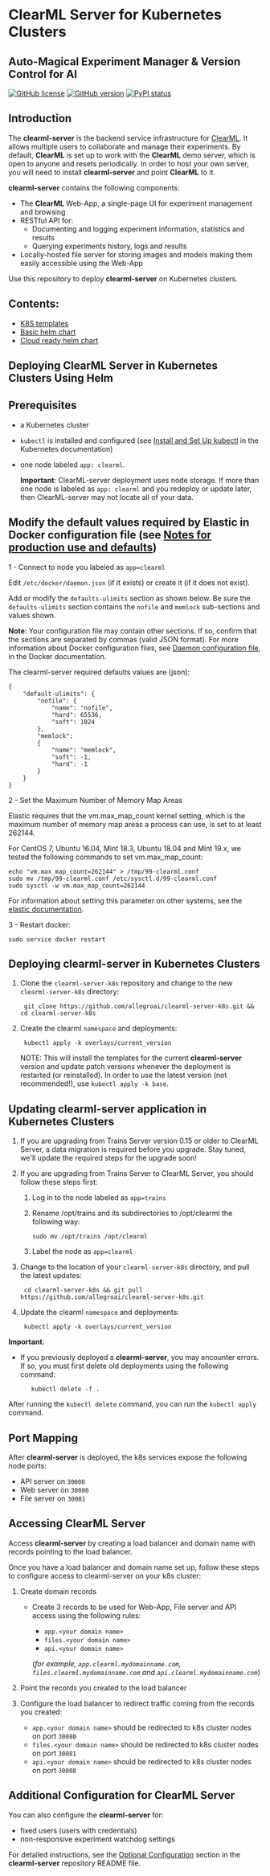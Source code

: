 # ClearML Server for Kubernetes Clusters 

##  Auto-Magical Experiment Manager & Version Control for AI

[![GitHub license](https://img.shields.io/badge/license-SSPL-green.svg)](https://img.shields.io/badge/license-SSPL-green.svg)
[![GitHub version](https://img.shields.io/github/release-pre/allegroai/clearml-server.svg)](https://img.shields.io/github/release-pre/allegroai/clearml-server.svg)
[![PyPI status](https://img.shields.io/badge/status-beta-yellow.svg)](https://img.shields.io/badge/status-beta-yellow.svg)

## Introduction

The **clearml-server** is the backend service infrastructure for [ClearML](https://github.com/allegroai/clearml).
It allows multiple users to collaborate and manage their experiments.
By default, **ClearML** is set up to work with the **ClearML** demo server, which is open to anyone and resets periodically. 
In order to host your own server, you will need to install **clearml-server** and point **ClearML** to it.

**clearml-server** contains the following components:

* The **ClearML** Web-App, a single-page UI for experiment management and browsing
* RESTful API for:
    * Documenting and logging experiment information, statistics and results
    * Querying experiments history, logs and results
* Locally-hosted file server for storing images and models making them easily accessible using the Web-App

Use this repository to deploy **clearml-server** on Kubernetes clusters.

## Contents:

* [K8S templates](https://github.com/allegroai/clearml-server-k8s/tree/master/clearml-server-k8s)
* [Basic helm chart](https://github.com/allegroai/clearml-server-k8s/tree/master/clearml-server-chart)
* [Cloud ready helm chart](https://github.com/allegroai/clearml-server-k8s/tree/master/clearml-server-cloud-ready)

## Deploying ClearML Server in Kubernetes Clusters Using Helm 

## Prerequisites

* a Kubernetes cluster
* `kubectl` is installed and configured (see [Install and Set Up kubectl](https://kubernetes.io/docs/tasks/tools/install-kubectl/) in the Kubernetes documentation)
* one node labeled `app: clearml`. 

    **Important**: ClearML-server deployment uses node storage. If more than one node is labeled as `app: clearml` and you redeploy or update later, then ClearML-server may not locate all of your data. 

## Modify the default values required by Elastic in Docker configuration file (see [Notes for production use and defaults](https://www.elastic.co/guide/en/elasticsearch/reference/master/docker.html#_notes_for_production_use_and_defaults))
1 - Connect to node you labeled as `app=clearml`

Edit `/etc/docker/daemon.json` (if it exists) or create it (if it does not exist).

Add or modify the `defaults-ulimits` section as shown below. Be sure the `defaults-ulimits` section contains the `nofile` and `memlock` sub-sections and values shown.

**Note**: Your configuration file may contain other sections. If so, confirm that the sections are separated by commas (valid JSON format). For more information about Docker configuration files, see [Daemon configuration file](https://docs.docker.com/engine/reference/commandline/dockerd/#daemon-configuration-file), in the Docker documentation.

The clearml-server required defaults values are (json):

    {
        "default-ulimits": {
            "nofile": {
                "name": "nofile",
                "hard": 65536,
                "soft": 1024
            },
            "memlock":
            {
                "name": "memlock",
                "soft": -1,
                "hard": -1
            }
        }
    }

2 - Set the Maximum Number of Memory Map Areas

Elastic requires that the vm.max_map_count kernel setting, which is the maximum number of memory map areas a process can use, is set to at least 262144.

For CentOS 7, Ubuntu 16.04, Mint 18.3, Ubuntu 18.04 and Mint 19.x, we tested the following commands to set vm.max_map_count:

    echo "vm.max_map_count=262144" > /tmp/99-clearml.conf
    sudo mv /tmp/99-clearml.conf /etc/sysctl.d/99-clearml.conf
    sudo sysctl -w vm.max_map_count=262144

For information about setting this parameter on other systems, see the [elastic documentation](https://www.elastic.co/guide/en/elasticsearch/reference/current/docker.html#docker-cli-run-prod-mode).

3 - Restart docker:

    sudo service docker restart
    
## Deploying clearml-server in Kubernetes Clusters

1. Clone the `clearml-server-k8s` repository and change to the new `clearml-server-k8s` directory:

        git clone https://github.com/allegroai/clearml-server-k8s.git && cd clearml-server-k8s

1. Create the clearml `namespace` and deployments:

        kubectl apply -k overlays/current_version 

    NOTE: This will install the templates for the current **clearml-server** version and update patch versions whenever the deployment is restarted (or reinstalled). In order to use the latest version (not recommended!), use `kubectl apply -k base`. 
    
## Updating clearml-server application in Kubernetes Clusters

1. If you are upgrading from Trains Server version 0.15 or older to ClearML Server, a data migration is required before you upgrade. 
Stay tuned, we'll update the required steps for the upgrade soon!

1. If you are upgrading from Trains Server to ClearML Server, you should follow these steps first:

    1. Log in to the node labeled as `app=trains`
    1. Rename /opt/trains and its subdirectories to /opt/clearml the following way:
    
           sudo mv /opt/trains /opt/clearml

    1. Label the node as `app=clearml`

1. Change to the location of your `clearml-server-k8s` directory, and pull the latest updates:

        cd clearml-server-k8s && git pull https://github.com/allegroai/clearml-server-k8s.git

1. Update the clearml `namespace` and deployments:

        kubectl apply -k overlays/current_version
        
**Important**: 
        
   * If you previously deployed a **clearml-server**, you may encounter errors. If so, you must first delete old deployments using the following command:
    
            kubectl delete -f .
            
   After running the `kubectl delete` command, you can run the `kubectl apply` command.

## Port Mapping

After **clearml-server** is deployed, the k8s services expose the following node ports:

* API server on `30008`
* Web server on `30080`
* File server on `30081`

## Accessing ClearML Server

Access **clearml-server** by creating a load balancer and domain name with records pointing to the load balancer.

Once you have a load balancer and domain name set up, follow these steps to configure access to clearml-server on your k8s cluster:

1. Create domain records

   * Create 3 records to be used for Web-App, File server and API access using the following rules: 
     * `app.<your domain name>` 
     * `files.<your domain name>`
     * `api.<your domain name>`
     
     (*for example, `app.clearml.mydomainname.com`, `files.clearml.mydomainname.com` and `api.clearml.mydomainname.com`*)
2. Point the records you created to the load balancer
3. Configure the load balancer to redirect traffic coming from the records you created:
     * `app.<your domain name>` should be redirected to k8s cluster nodes on port `30080`
     * `files.<your domain name>` should be redirected to k8s cluster nodes on port `30081`
     * `api.<your domain name>` should be redirected to k8s cluster nodes on port `30008`

## Additional Configuration for ClearML Server

You can also configure the **clearml-server** for:
 
* fixed users (users with credentials)
* non-responsive experiment watchdog settings
 
For detailed instructions, see the [Optional Configuration](https://github.com/allegroai/clearml-server#optional-configuration) section in the **clearml-server** repository README file.
